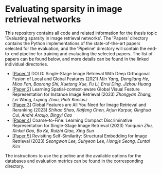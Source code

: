 # Evaluating sparsity in image retrieval networks
This repository contains all code and related information for the thesis topic 'Evaluating sparsity in image retrieval networks'. The 'Papers' directory contains the Python implementations of the state-of-the-art papers selected for the evaluation, and the 'Pipeline' directory will contain the end-to-end pipeline for training and evaluating the selected papers. The list of papers can be found below, and more details can be found in the linked individual directories.

* [[Paper 1](Papers/Paper-1)] DOLG: Single-Stage Image Retrieval With Deep Orthogonal Fusion of Local and Global Features (2021) *Min Yang, Dongliang He, Miao Fan, Baorong Shi, Xuetong Xue, Fu Li, Errui Ding, Jizhou Huang*
* [[Paper 2](Papers/Paper-2)] Learning Spatial-context-aware Global Visual Feature Representation for Instance Image Retrieval (2023) *Zhongyan Zhang, Lei Wang, Luping Zhou, Piotr Koniusz*
* [[Paper 3](Papers/Paper-3)] Global Features are All You Need for Image Retrieval and Reranking (2023) *Shihao Shao, Kaifeng Chen, Arjun Karpur, Qinghua Cui, André Araujo, Bingyi Cao*
* [[Paper 4](Papers/Paper-4)] Coarse-to-Fine: Learning Compact Discriminative Representation for Single-Stage Image Retrieval (2023) *Yunquan Zhu, Xinkai Gao, Bo Ke, Ruizhi Qiao, Xing Sun*
* [[Paper 5](Papers/Paper-5)] Revisiting Self-Similarity: Structural Embedding for Image Retrieval (2023) *Seongwon Lee, Suhyeon Lee, Hongje Seong, Euntai Kim*

The instructions to use the pipeline and the available options for the databases and evaluation metrics can be found in the corresponding directory.
